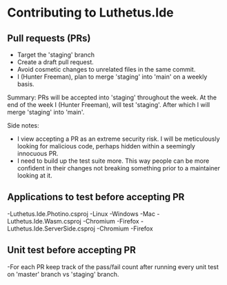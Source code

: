 Contributing to Luthetus.Ide
============================

Pull requests (PRs)
---------------------

- Target the 'staging' branch
- Create a draft pull request.
- Avoid cosmetic changes to unrelated files in the same commit.
- I (Hunter Freeman), plan to merge 'staging' into 'main' on a weekly basis.

Summary:
PRs will be accepted into 'staging' throughout the week.
At the end of the week I (Hunter Freeman), will test 'staging'.
After which I will merge 'staging' into 'main'.

Side notes:
- I view accepting a PR as an extreme security risk. I will be meticulously looking for malicious code, perhaps hidden within a seemingly innocuous PR.
- I need to build up the test suite more. This way people can be more confident in their changes not breaking something prior to a maintainer looking at it.

Applications to test before accepting PR
----------------------------------------
-Luthetus.Ide.Photino.csproj
	-Linux
	-Windows
	-Mac
-Luthetus.Ide.Wasm.csproj
	-Chromium
	-Firefox
-Luthetus.Ide.ServerSide.csproj
	-Chromium
	-Firefox

Unit test before accepting PR
-----------------------------
-For each PR keep track of the pass/fail count after running every unit test on 'master' branch vs 'staging' branch.